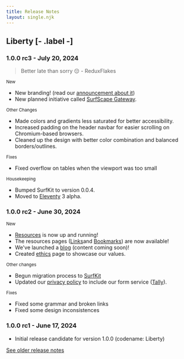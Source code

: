 ```yaml
---
title: Release Notes
layout: single.njk
---
```


## Liberty [- .label -]

### **1.0.0 rc3** - July 20, 2024

> Better late than sorry 😔 - ReduxFlakes

<p><small>New</small></p>

- New branding! (read our [announcement about it](/news/new-branding-and-look/))
- New planned initiative called [SurfScape Gateway](/initiatives/gateway/).

<p><small>Other Changes</small></p>

- Made colors and gradients less saturated for better accessibility.
- Increased padding on the header navbar for easier scrolling on Chromium-based browsers.
- Cleaned up the design with better color combination and balanced borders/outlines.

<p><small>Fixes</small></p>

- Fixed overflow on tables when the viewport was too small

<p><small>Housekeeping</small></p>

- Bumped SurfKit to version 0.0.4.
- Moved to [Eleventy](https://www.11ty.dev/) 3 alpha.

### **1.0.0 rc2** - June 30, 2024

<p><small>New</small></p>

- [Resources](/resources) is now up and running!
- The resources pages ([Links](/resources/links)and [Bookmarks](/resources/bookmakrs)) are now available!
- We've launched a [blog](/interwebs) (content coming soon)!
- Created [ethics](/about/ethics) page to showcase our values.

<p><small>Other changes</small></p>

- Begun migration process to [SurfKit](https://github.com/surfscape/surfkit)
- Updated our [privacy policy](/privacy-policy) to include our form service ([Tally](https://tally.so/)).

<p><small>Fixes</small></p>

- Fixed some grammar and broken links
- Fixed some design inconsistences

### **1.0.0 rc1** - June 17, 2024

- Initial release candidate for version 1.0.0 (codename: Liberty)

<a href="/arc/release-notes">See older release notes</a>

